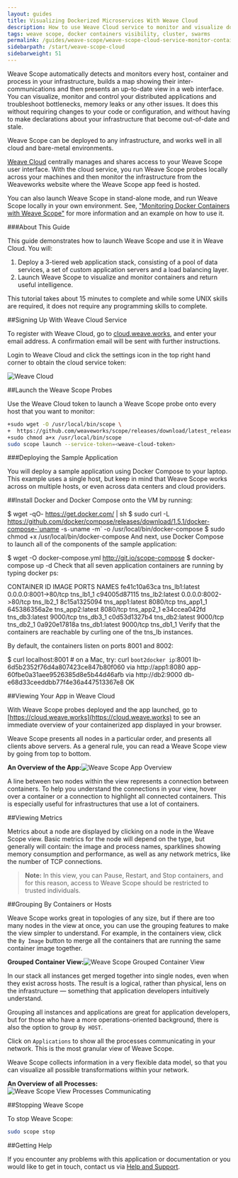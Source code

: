 ```yaml
---
layout: guides
title: Visualizing Dockerized Microservices With Weave Cloud
description: How to use Weave Cloud service to monitor and visualize docker containers.
tags: weave scope, docker containers visibility, cluster, swarms
permalink: /guides/weave-scope/weave-scope-cloud-service-monitor-containers.html
sidebarpath: /start/weave-scope-cloud
sidebarweight: 51
---
```


Weave Scope automatically detects and monitors every host, container and process in your infrastructure, builds a map showing their inter-communications and then presents an up-to-date view in a web interface. You can visualize, monitor and control your distributed applications and troubleshoot bottlenecks, memory leaks or any other issues. It does this without requiring changes to your code or configuration, and without having to make declarations about your infrastructure that become out-of-date and stale. 

Weave Scope can be deployed to any infrastructure, and works well in all cloud and bare-metal environments.

[Weave Cloud](http://cloud.weave.works) centrally manages and shares access to your Weave Scope user interface. With the cloud service, you run Weave Scope probes locally across your machines and then monitor the infrastructure from the Weaveworks website where the Weave Scope app feed is hosted. 

You can also launch Weave Scope in stand-alone mode, and run Weave Scope locally in your own environment. See, ["Monitoring Docker Containers with Weave Scope"](/monitor-docker-containers/) for more information and an example on how to use it.

###About This Guide

This guide demonstrates how to launch Weave Scope and use it in Weave Cloud. You will:

1. Deploy a 3-tiered web application stack, consisting of a pool of data services, a set of custom application servers and a load balancing layer.
2. Launch Weave Scope to visualize and monitor containers and return useful intelligence.


This tutorial takes about 15 minutes to complete and while some UNIX skills are required, it does not require any programming skills to complete.



##Signing Up With Weave Cloud Service

To register with Weave Cloud, go to [cloud.weave.works](http://cloud.weave.works), and enter your email address. A confirmation email will be sent with further instructions. 

Login to Weave Cloud and click the settings icon in the top right hand corner to obtain the cloud service token:

![Weave Cloud](/guides/images/aws-ecs/weave-cloud-main-page.png)


##Launch the Weave Scope Probes

Use the Weave Cloud token to launch a Weave Scope probe onto every host that you want to monitor:

~~~bash
+sudo wget -O /usr/local/bin/scope \
+  https://github.com/weaveworks/scope/releases/download/latest_release/scope
+sudo chmod a+x /usr/local/bin/scope
sudo scope launch --service-token=<weave-cloud-token>
~~~

###Deploying the Sample Application

You will deploy a sample application using Docker Compose to your laptop. This example uses a single host, but keep in mind that Weave Scope works across on multiple hosts, or even across data centers and cloud providers.

##Install Docker and Docker Compose onto the VM by running:

$ wget -qO- https://get.docker.com/ | sh
$ sudo curl -L https://github.com/docker/compose/releases/download/1.5.1/docker-compose-`uname -s`-`uname -m` -o /usr/local/bin/docker-compose
$ sudo chmod +x /usr/local/bin/docker-compose
And next, use Docker Compose to launch all of the components of the sample application:

$ wget -O docker-compose.yml http://git.io/scope-compose
$ docker-compose up -d
Check that all seven application containers are running by typing docker ps:

CONTAINER ID  IMAGE            PORTS                 NAMES
fe41c10a63ca  tns_lb1:latest   0.0.0.0:8001->80/tcp  tns_lb1_1
c94005d87115  tns_lb2:latest   0.0.0.0:8002->80/tcp  tns_lb2_1
8c15a1325094  tns_app1:latest  8080/tcp              tns_app1_1
645386356a2e  tns_app2:latest  8080/tcp              tns_app2_1
e34ccea042fd  tns_db3:latest   9000/tcp              tns_db3_1
c0d53d1327b4  tns_db2:latest   9000/tcp              tns_db2_1
0a920e17818a  tns_db1:latest   9000/tcp              tns_db1_1
Verify that the containers are reachable by curling one of the tns_lb instances.

By default, the containers listen on ports 8001 and 8002:

$ curl localhost:8001  # on a Mac, try: curl `boot2docker ip`:8001
lb-6d5b2352f76d4a807423ce847b80f060 via http://app1:8080
app-60fbe0a31aee9526385d8e5b44d46afb via http://db2:9000
db-e68d33ceeddbb77f4e36a447513367e8 OK

##Viewing Your App in Weave Cloud

With Weave Scope probes deployed and the app launched, go to [https://cloud.weave.works](https://cloud.weave.works) to see an immediate overview of your containerized app displayed in your browser. 

Weave Scope presents all nodes in a particular order, and presents all clients above servers. As a general rule, you can read a Weave Scope view by going from top to bottom.

**An Overview of the App:**![Weave Scope App Overview](/guides/images/weave-scope/weave-scope-application-layers.png)

A line between two nodes within the view represents a connection between containers. To help you understand the connections in your view, hover over a container or a connection to highlight all connected containers. This is especially useful for infrastructures that use a lot of containers.

##Viewing Metrics

Metrics about a node are displayed by clicking on a node in the Weave Scope view. Basic metrics for the node will depend on the type, but generally will contain: the image and process names, sparklines showing memory consumption and performance, as well as any network metrics, like the number of TCP connections.

>**Note:** In this view, you can Pause, Restart, and Stop containers, and for this reason, access to Weave Scope should be restricted to trusted individuals. 

##Grouping By Containers or Hosts

Weave Scope works great in topologies of any size, but if there are too many nodes in the view at once, you can use the grouping features to make the view simpler to understand. For example, in the containers view, click the `By Image` button to merge all the containers that are running the same container image together.

**Grouped Container View:**![Weave Scope Grouped Container View](/guides/images/weave-scope/weave-scope-group-containers.png)

In our stack all instances get merged together into single nodes, even when they exist across hosts. The result is a logical, rather than physical, lens on the infrastructure — something that application developers intuitively understand. 

Grouping all instances and applications are great for application developers, but for those who have a more operations-oriented background, there is also the option to group `By HOST`. 

Click on `Applications` to show all the processes communicating in your network. This is the most granular view of Weave Scope.

Weave Scope collects information in a very flexible data model, so that you can visualize all possible transformations within your network.

**An Overview of all Processes:**![Weave Scope View Processes Communicating](/guides/images/weave-scope/weave-scope-applications-view.png)

##Stopping Weave Scope

To stop Weave Scope: 

~~~bash
sudo scope stop
~~~

##Getting Help

If you encounter any problems with this application or documentation or you would like to get in touch, contact us via [Help and Support](https://weave.works/help/).


